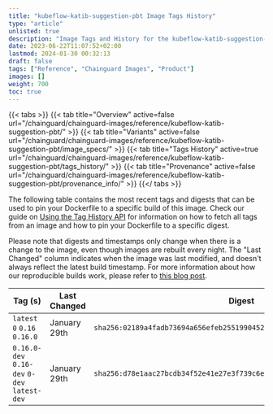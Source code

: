 ```yaml
---
title: "kubeflow-katib-suggestion-pbt Image Tags History"
type: "article"
unlisted: true
description: "Image Tags and History for the kubeflow-katib-suggestion-pbt Chainguard Image"
date: 2023-06-22T11:07:52+02:00
lastmod: 2024-01-30 00:32:13
draft: false
tags: ["Reference", "Chainguard Images", "Product"]
images: []
weight: 700
toc: true
---
```


{{< tabs >}}
{{< tab title="Overview" active=false url="/chainguard/chainguard-images/reference/kubeflow-katib-suggestion-pbt/" >}}
{{< tab title="Variants" active=false url="/chainguard/chainguard-images/reference/kubeflow-katib-suggestion-pbt/image_specs/" >}}
{{< tab title="Tags History" active=true url="/chainguard/chainguard-images/reference/kubeflow-katib-suggestion-pbt/tags_history/" >}}
{{< tab title="Provenance" active=false url="/chainguard/chainguard-images/reference/kubeflow-katib-suggestion-pbt/provenance_info/" >}}
{{</ tabs >}}

The following table contains the most recent tags and digests that can be used to pin your Dockerfile to a specific build of this image. Check our guide on [Using the Tag History API](/chainguard/chainguard-images/using-the-tag-history-api/) for information on how to fetch all tags from an image and how to pin your Dockerfile to a specific digest.

Please note that digests and timestamps only change when there is a change to the image, even though images are rebuilt every night. The "Last Changed" column indicates when the image was last modified, and doesn't always reflect the latest build timestamp. For more information about how our reproducible builds work, please refer to [this blog post](https://www.chainguard.dev/unchained/reproducing-chainguards-reproducible-image-builds).

| Tag (s)                                       | Last Changed | Digest                                                                    |
|-----------------------------------------------|--------------|---------------------------------------------------------------------------|
|  `latest` `0` `0.16` `0.16.0`                 | January 29th | `sha256:02189a4fadb73694a656efeb255199045226937c838b6aceaeaab35cad254d80` |
|  `0.16.0-dev` `0.16-dev` `0-dev` `latest-dev` | January 29th | `sha256:d78e1aac27bcdb34f52e41e27e3f739c6eb51ae37fb1135ae0b9f42b081414f9` |

